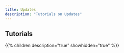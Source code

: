 ```yaml
---
title: Updates
description: "Tutorials on Updates"
---
```

## Tutorials

{{% children description="true" showhidden="true" %}}
